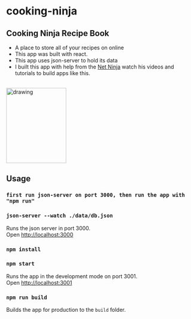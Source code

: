 # cooking-ninja

## Cooking Ninja Recipe Book

- A place to store all of your recipes on online
- This app was built with react.
- This app uses json-server to hold its data
- I built this app with help from the [Net Ninja](https://www.udemy.com/course/build-web-apps-with-react-firebase/ 'Net Ninja Youtube Channel') watch his videos and tutorials to build apps like this.

<br>
<img src="./public/favicon.ico" alt="drawing" width="160" height="200"/>

## Usage

### `first run json-server on port 3000, then run the app with "npm run"`

### `json-server --watch ./data/db.json`

Runs the json server in port 3000.<br>
Open [http://localhost:3000](http://localhost:3000)

### `npm install`

### `npm start`

Runs the app in the development mode on port 3001.<br>
Open [http://localhost:3001](http://localhost:3001)

### `npm run build`

Builds the app for production to the `build` folder.<br>
